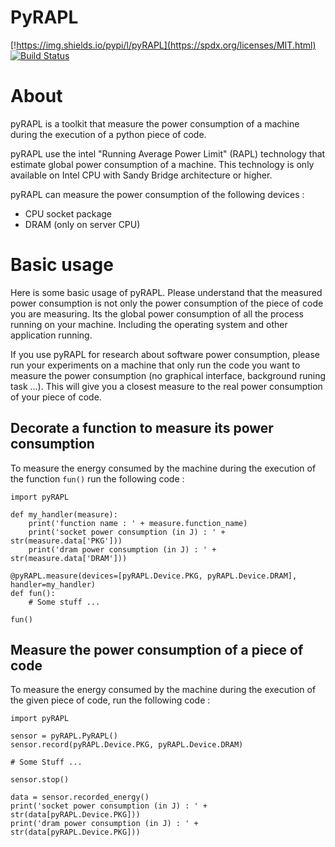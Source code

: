 # PyRAPL
[!https://img.shields.io/pypi/l/pyRAPL](https://spdx.org/licenses/MIT.html)
[![Build Status](https://img.shields.io/circleci/project/github/powerapi-ng/powerapi.svg)](https://circleci.com/gh/powerapi-ng/powerapi)


# About
pyRAPL is a toolkit that measure the power consumption of a machine during the
execution of a python piece of code.

pyRAPL use the intel "Running Average Power Limit" (RAPL) technology that estimate
global power consumption of a machine. This technology is only available on
Intel CPU with Sandy Bridge architecture or higher.

pyRAPL can measure the power consumption of the following devices :
- CPU socket package
- DRAM (only on server CPU)

# Basic usage

Here is some basic usage of pyRAPL. Please understand that the measured power
consumption is not only the power consumption of the piece of code you are
measuring. Its the global power consumption of all the process running on your
machine. Including the operating system and other application running. 

If you use pyRAPL for research about software power consumption, please run your
experiments on a machine that only run the code you want to measure the power
consumption (no graphical interface, background runing task ...). This will give
you a closest measure to the real power consumption of your piece of code.

## Decorate a function to measure its power consumption

To measure the energy consumed by the machine during the execution of the
function `fun()` run the following code :

	import pyRAPL

	def my_handler(measure):
		print('function name : ' + measure.function_name)
		print('socket power consumption (in J) : ' + str(measure.data['PKG']))
		print('dram power consumption (in J) : ' + str(measure.data['DRAM']))

	@pyRAPL.measure(devices=[pyRAPL.Device.PKG, pyRAPL.Device.DRAM], handler=my_handler)
	def fun():
		# Some stuff ...

	fun()

## Measure the power consumption of a piece of code

To measure the energy consumed by the machine during the execution of the given
piece of code, run the following code :

	import pyRAPL

	sensor = pyRAPL.PyRAPL()
	sensor.record(pyRAPL.Device.PKG, pyRAPL.Device.DRAM)
	
	# Some Stuff ...
	
	sensor.stop()

	data = sensor.recorded_energy()
	print('socket power consumption (in J) : ' + str(data[pyRAPL.Device.PKG]))
	print('dram power consumption (in J) : ' + str(data[pyRAPL.Device.PKG]))

